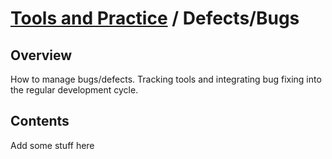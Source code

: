 # [Tools and Practice](../README.md) / Defects/Bugs

## Overview

How to manage bugs/defects. Tracking tools and integrating bug fixing into the regular development cycle.

## Contents

Add some stuff here
